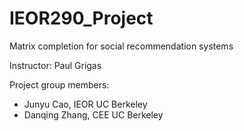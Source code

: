 # IEOR290_Project
Matrix completion for social recommendation systems

Instructor:  Paul Grigas

Project group members:
* Junyu Cao, IEOR UC Berkeley
* Danqing Zhang, CEE UC Berkeley
